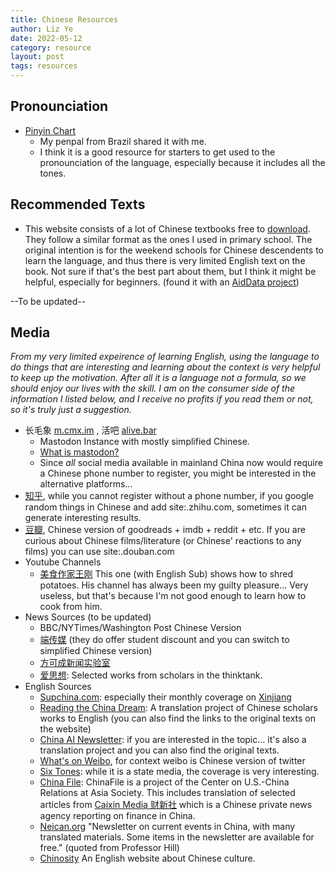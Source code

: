 ```yaml
---
title: Chinese Resources
author: Liz Ye
date: 2022-05-12
category: resource
layout: post
tags: resources
---
```


## Pronounciation

- [Pinyin Chart](https://yoyochinese.com/chinese-learning-tools/Mandarin-Chinese-pronunciation-lesson/pinyin-chart-table)
   - My penpal from Brazil shared it with me. 
   - I think it is a good resource for starters to get used to the pronounciation of the language, especially because it includes all the tones. 


## Recommended Texts

- This website consists of a lot of Chinese textbooks free to [download](http://www.hwjyw.com/textbooks/). They follow a similar format as the ones I used in primary school. The original intention is for the weekend schools for Chinese descendents to learn the language, and thus there is very limited English text on the book. Not sure if that's the best part about them, but I think it might be helpful, especially for beginners. (found it with an [AidData project](https://china.aiddata.org/projects/65888/))

--To be updated--

## Media

*From my very limited expeirence of learning English, using the language to do things that are interesting and learning about the context is very helpful to keep up the motivation. After all it is a language not a formula, so we should enjoy our lives with the skill. I am on the consumer side of the information I listed below, and I receive no profits if you read them or not, so it's truly just a suggestion.*

- 长毛象 [m.cmx.im](m.cmx.im) , 活吧 [alive.bar](alive.bar)
   - Mastodon Instance with mostly simplified Chinese. 
   - [What is mastodon?](https://en.wikipedia.org/wiki/Mastodon_(software))
   - Since *all* social media available in mainland China now would require a Chinese phone number to register, you might be interested in the alternative platforms...
 - [知乎](zhihu.com), while you cannot register without a phone number, if you google random things in Chinese and add site:.zhihu.com, sometimes it can generate interesting results.
 - [豆瓣](douban.com), Chinese version of goodreads + imdb + reddit + etc. If you are curious about Chinese films/literature (or Chinese' reactions to any films) you can use site:.douban.com
- Youtube Channels
   - [美食作家王刚](https://youtu.be/EhyQom5jiTE) This one (with English Sub) shows how to shred potatoes. His channel has always been my guilty pleasure... Very useless, but that's because I'm not good enough to learn how to cook from him. 
 - News Sources (to be updated)
   - BBC/NYTimes/Washington Post Chinese Version
   - [端传媒](https://theinitium.com/) (they do offer student discount and you can switch to simplified Chinese version)
   - [方可成新闻实验室](https://newslab.info/) 
   - [爱思想](https://www.aisixiang.com/): Selected works from scholars in the thinktank. 
 - English Sources
   - [Supchina.com](https://supchina.com/): especially their monthly coverage on [Xinjiang](https://supchina.com/tag/xinjiang-column/)
   - [Reading the China Dream](https://www.readingthechinadream.com/): A translation project of Chinese scholars works to English (you can also find the links to the original texts on the website)
   - [China AI Newsletter](https://chinai.substack.com/): if you are interested in the topic... it's also a translation project and you can also find the original texts.
   - [What's on Weibo](https://www.whatsonweibo.com/), for context weibo is Chinese version of twitter
   - [Six Tones](https://www.sixthtone.com/): while it is a state media, the coverage is very interesting.
   - [China File](https://www.chinafile.com/): ChinaFile is a project of the Center on U.S.-China Relations at Asia Society. This includes translation of selected articles from [Caixin Media 财新社](https://www.chinafile.com/reporting-opinion/caixin-media) which is a Chinese private news agency reporting on finance in China. 
   - [Neican.org](https://www.neican.org/) "Newsletter on current events in China, with many translated materials. Some items in the newsletter are available for free." (quoted from Professor Hill)
   - [Chinosity](https://www.chinosity.com/) An English website about Chinese culture.